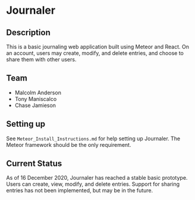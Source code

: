 # Journaler
## Description
This is a basic journaling web application built using Meteor and React. On an account, users may create, modify, and delete entries, and choose to share them with other users.

## Team
- Malcolm Anderson
- Tony Maniscalco
- Chase Jamieson

## Setting up
See `Meteor_Install_Instructions.md` for help setting up Journaler. The Meteor framework should be the only requirement.

## Current Status
As of 16 December 2020, Journaler has reached a stable basic prototype. Users can create, view, modify, and delete entries. Support for sharing entries has not been implemented, but may be in the future.